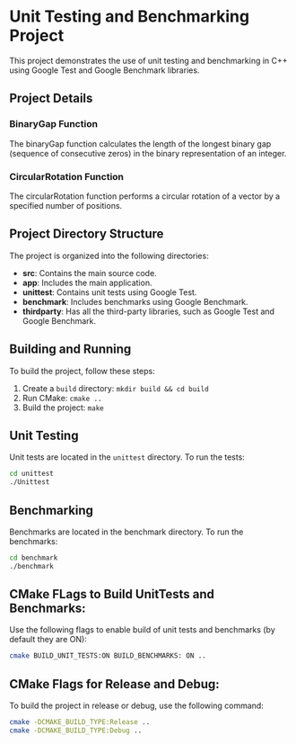 # Unit Testing and Benchmarking Project

This project demonstrates the use of unit testing and benchmarking in C++ using Google Test and Google Benchmark libraries.

## Project Details
### BinaryGap Function
The binaryGap function calculates the length of the longest binary gap (sequence of consecutive zeros) in the binary representation of an integer.

### CircularRotation Function
The circularRotation function performs a circular rotation of a vector by a specified number of positions.

## Project Directory Structure

The project is organized into the following directories:

- **src**: Contains the main source code.
- **app**: Includes the main application.
- **unittest**: Contains unit tests using Google Test.
- **benchmark**: Includes benchmarks using Google Benchmark.
- **thirdparty**: Has all the third-party libraries, such as Google Test and Google Benchmark.

## Building and Running

To build the project, follow these steps:

1. Create a `build` directory: `mkdir build && cd build`
2. Run CMake: `cmake ..`
3. Build the project: `make`

## Unit Testing

Unit tests are located in the `unittest` directory. To run the tests:

```bash
cd unittest
./Unittest
```

## Benchmarking

Benchmarks are located in the benchmark directory. To run the benchmarks:

```bash
cd benchmark
./benchmark
```

## CMake FLags to Build UnitTests and Benchmarks:

Use the following flags to enable build of unit tests and benchmarks (by default they are ON):


```bash
cmake BUILD_UNIT_TESTS:ON BUILD_BENCHMARKS: ON ..

```

## CMake Flags for Release and Debug:

To build the project in release or debug, use the following command:

```bash
cmake -DCMAKE_BUILD_TYPE:Release ..
cmake -DCMAKE_BUILD_TYPE:Debug ..
```
